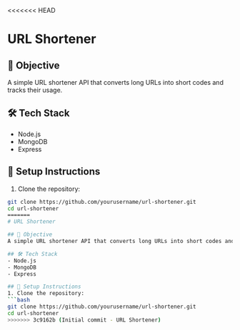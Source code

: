 <<<<<<< HEAD
# URL Shortener

## 🎯 Objective
A simple URL shortener API that converts long URLs into short codes and tracks their usage.

## 🛠️ Tech Stack
- Node.js
- MongoDB
- Express

## 🚀 Setup Instructions
1. Clone the repository:
```bash
git clone https://github.com/yourusername/url-shortener.git
cd url-shortener
=======
# URL Shortener

## 🎯 Objective
A simple URL shortener API that converts long URLs into short codes and tracks their usage.

## 🛠️ Tech Stack
- Node.js
- MongoDB
- Express

## 🚀 Setup Instructions
1. Clone the repository:
```bash
git clone https://github.com/yourusername/url-shortener.git
cd url-shortener
>>>>>>> 3c9162b (Initial commit - URL Shortener)
